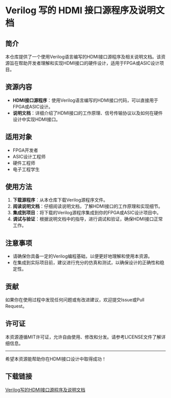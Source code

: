 # Verilog 写的 HDMI 接口源程序及说明文档

## 简介
本仓库提供了一个使用Verilog语言编写的HDMI接口源程序及相关说明文档。该资源旨在帮助开发者理解和实现HDMI接口的硬件设计，适用于FPGA或ASIC设计项目。

## 资源内容
- **HDMI接口源程序**：使用Verilog语言编写的HDMI接口代码，可以直接用于FPGA或ASIC设计。
- **说明文档**：详细介绍了HDMI接口的工作原理、信号传输协议以及如何在硬件设计中实现HDMI接口。

## 适用对象
- FPGA开发者
- ASIC设计工程师
- 硬件工程师
- 电子工程学生

## 使用方法
1. **下载源程序**：从本仓库下载Verilog源程序文件。
2. **阅读说明文档**：仔细阅读说明文档，了解HDMI接口的工作原理和实现细节。
3. **集成到项目**：将下载的Verilog源程序集成到你的FPGA或ASIC设计项目中。
4. **调试与验证**：根据说明文档中的指导，进行调试和验证，确保HDMI接口正常工作。

## 注意事项
- 请确保你具备一定的Verilog编程基础，以便更好地理解和使用本资源。
- 在集成到实际项目前，建议进行充分的仿真和测试，以确保设计的正确性和稳定性。

## 贡献
如果你在使用过程中发现任何问题或有改进建议，欢迎提交Issue或Pull Request。

## 许可证
本资源遵循MIT许可证，允许自由使用、修改和分发。请参考LICENSE文件了解详细信息。

---

希望本资源能帮助你在HDMI接口设计中取得成功！

## 下载链接

[Verilog写的HDMI接口源程序及说明文档](https://pan.quark.cn/s/f7245f085bcd)